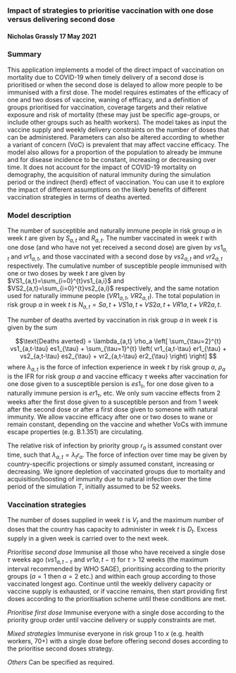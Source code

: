 ### Impact of strategies to prioritise vaccination with one dose versus delivering second dose

#### Nicholas Grassly 17 May 2021

### Summary
This application implements a model of the direct impact of vaccination on mortality due to COVID-19 when timely delivery of a second dose is prioritised or when the second dose is delayed to allow more people to be immunised with a first dose. The model requires estimates of the efficacy of one and two doses of vaccine, waning of efficacy, and a definition of groups prioritised for vaccination, coverage targets and their relative exposure and risk of mortality (these may just be specific age-groups, or include other groups such as health workers). The model takes as input the vaccine supply and weekly delivery constraints on the number of doses that can be administered. Parameters can also be altered according to whether a variant of concern (VoC) is prevalent that may affect vaccine efficacy. The model also allows for a proportion of the population to already be immune and for disease incidence to be constant, increasing or decreasing over time. It does not account for the impact of COVID-19 mortality on demography, the acquisition of natural immunity during the simulation period or the indirect (herd) effect of vaccination. You can use it to explore the impact of different assumptions on the likely benefits of different vaccination strategies in terms of deaths averted. 

### Model description

The number of susceptible and naturally immune people in risk group $a$ in week $t$ are given by $S_{a,t}$ and $R_{a,t}$. The number vaccinated in week $t$ with one dose (and who have not yet received a second dose) are given by $vs1_{a,t}$ and $vr1_{a,t}$, and those vaccinated with a second dose by $vs2_{a,t}$ and $vr2_{a,t}$ respectively. The cumulative number of susceptible people immunised with one or two doses by week $t$ are given by $VS1_{a,t}=\sum_{i=0}^{t}vs1_{a,i}$ and $VS2_{a,t}=\sum_{i=0}^{t}vs2_{a,i}$ respectively, and the same notation used for naturally immune people ($VR1_{a,t}$, $VR2_{a,t}$). The total population in risk group $a$ in week $t$ is $N_{a,t}=S{a,t}+VS1{a,t}+VS2{a,t}+VR1{a,t}+VR2{a,t}$. 

The number of deaths averted by vaccination in risk group $a$ in week $t$ is given by the sum

$$\text{Deaths averted} = \lambda_{a,t} \rho_a \left[ \sum_{\tau=2}^{t} vs1_{a,t-\tau} es1_{\tau}  +  \sum_{\tau=1}^{t} \left( vr1_{a,t-\tau} er1_{\tau} + vs2_{a,t-\tau} es2_{\tau} + vr2_{a,t-\tau} er2_{\tau} \right) \right]  $$
where $\lambda_{a,t}$ is the force of infection experience in week $t$ by risk group $a$, $\rho_{a}$ is the IFR for risk group $a$ and vaccine efficacy $\tau$ weeks after vaccination for one dose given to a susceptible persion is $es1_\tau$, for one dose given to a naturally immune persion is $er1_\tau$, etc. We only sum vaccine effects from 2 weeks after the first dose given to a susceptible person and from 1 week after the second dose or after a first dose given to someone with natural immunity. We allow vaccine efficacy after one or two doses to wane or remain constant, depending on the vaccine and whether VoCs with immune escape properties (e.g. B.1.351) are circulating. 

The relative risk of infection by priority group $r_a$  is assumed constant over time, such that $\lambda_{a,t}=\lambda_tr_a$. The force of infection over time may be given by country-specific projections or simply assumed constant, increasing or decreasing. We ignore depletion of vaccinated groups due to mortality and acquisition/boosting of immunity due to natural infection over the time period of the simulation $T$, initially assumed to be 52 weeks.

### Vaccination strategies

The number of doses supplied in week $t$ is $V_t$ and the maximum number of doses that the country has capacity to administer in week $t$ is $D_t$. Excess supply in a given week is carried over to the next week.

_Prioritise second dose_  Immunise all those who have received a single dose $\tau$ weeks ago ($vs1_{a,t-\tau}$ and $vr1{a,t-\tau}$) for $\tau>\text{12 weeks}$ (the maximum interval recommended by WHO SAGE), prioritising according to the priority groups ($a=1$ then $a=2$ etc.) and within each group according to those vaccinated longest ago. Continue until the weekly delivery capacity or vaccine supply is exhausted, or if vaccine remains, then start providing first doses according to the prioritisation scheme until these conditions are met.

_Prioritise first dose_  Immunise everyone with a single dose according to the priority group order until vaccine delivery or supply constraints are met.

_Mixed strategies_ Immunise everyone in risk group 1 to $x$ (e.g. health workers, 70+) with a single dose before offering second doses according to the prioritise second doses strategy.

_Others_ Can be specified as required.

